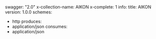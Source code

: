 swagger: "2.0"
x-collection-name: AIKON
x-complete: 1
info:
  title: AIKON
  version: 1.0.0
schemes:
- http
produces:
- application/json
consumes:
- application/json